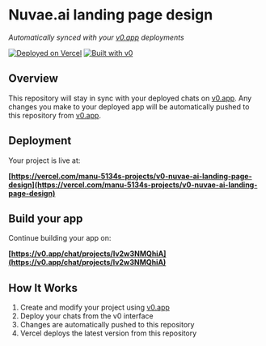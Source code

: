 # Nuvae.ai landing page design

*Automatically synced with your [v0.app](https://v0.app) deployments*

[![Deployed on Vercel](https://img.shields.io/badge/Deployed%20on-Vercel-black?style=for-the-badge&logo=vercel)](https://vercel.com/manu-5134s-projects/v0-nuvae-ai-landing-page-design)
[![Built with v0](https://img.shields.io/badge/Built%20with-v0.app-black?style=for-the-badge)](https://v0.app/chat/projects/lv2w3NMQhiA)

## Overview

This repository will stay in sync with your deployed chats on [v0.app](https://v0.app).
Any changes you make to your deployed app will be automatically pushed to this repository from [v0.app](https://v0.app).

## Deployment

Your project is live at:

**[https://vercel.com/manu-5134s-projects/v0-nuvae-ai-landing-page-design](https://vercel.com/manu-5134s-projects/v0-nuvae-ai-landing-page-design)**

## Build your app

Continue building your app on:

**[https://v0.app/chat/projects/lv2w3NMQhiA](https://v0.app/chat/projects/lv2w3NMQhiA)**

## How It Works

1. Create and modify your project using [v0.app](https://v0.app)
2. Deploy your chats from the v0 interface
3. Changes are automatically pushed to this repository
4. Vercel deploys the latest version from this repository
